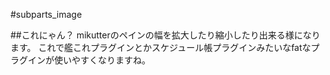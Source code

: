 #subparts_image

##これにゃん？
mikutterのペインの幅を拡大したり縮小したり出来る様になります。
これで艦これプラグインとかスケジュール帳プラグインみたいなfatなプラグインが使いやすくなりますね。
